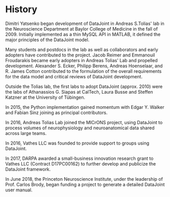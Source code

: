 # History

Dimitri Yatsenko began development of DataJoint in Andreas S.Tolias' lab in the
Neuroscience Department at Baylor College of Medicine in the fall of 2009. Initially
implemented as a thin MySQL API in MATLAB, it defined the major principles of the
DataJoint model.

Many students and postdocs in the lab as well as collaborators and early adopters have
contributed to the project. Jacob Reimer and Emmanouil Froudarakis became early
adopters in Andreas Tolias' Lab and propelled development. Alexander S. Ecker, Philipp
Berens, Andreas Hoenselaar, and R. James Cotton contributed to the formulation of the
overall requirements for the data model and critical reviews of DataJoint development.

Outside the Tolias lab, the first labs to adopt DataJoint (approx. 2010) were the labs
of Athanassios G. Siapas at CalTech, Laura Busse and Steffen Katzner at the University
of Tübingen.

In 2015, the Python implementation gained momentum with Edgar Y. Walker and Fabian Sinz
joining as principal contributors.

In 2016, Andreas Tolias Lab joined the MICrONS project, using DataJoint to process
volumes of neurophysiology and neuroanatomical data shared across large teams.

In 2016, Vathes LLC was founded to provide support to groups using DataJoint.

In 2017, DARPA awarded a small-business innovation research grant to Vathes LLC
(Contract D17PC00162) to further develop and publicize the DataJoint framework.

In June 2018, the Princeton Neuroscience Institute, under the leadership of Prof. Carlos
Brody, began funding a project to generate a detailed DataJoint user manual.

<!-- WHAT ELSE? -->
